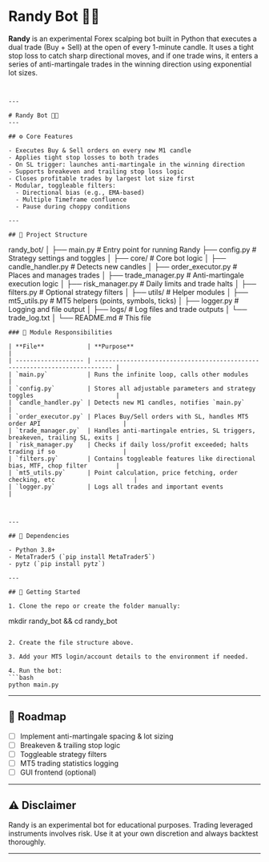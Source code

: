 # Randy Bot 🐍💸
**Randy** is an experimental Forex scalping bot built in Python that executes a dual trade (Buy + Sell) at the open of every 1-minute candle. It uses a tight stop loss to catch sharp directional moves, and if one trade wins, it enters a series of anti-martingale trades in the winning direction using exponential lot sizes.

```


---

# Randy Bot 🐍💸
---

## ⚙️ Core Features

- Executes Buy & Sell orders on every new M1 candle
- Applies tight stop losses to both trades
- On SL trigger: launches anti-martingale in the winning direction
- Supports breakeven and trailing stop loss logic
- Closes profitable trades by largest lot size first
- Modular, toggleable filters:
  - Directional bias (e.g., EMA-based)
  - Multiple Timeframe confluence
  - Pause during choppy conditions

---

## 📁 Project Structure

```

randy\_bot/
│
├── main.py               # Entry point for running Randy
├── config.py             # Strategy settings and toggles
│
├── core/                 # Core bot logic
│   ├── candle\_handler.py       # Detects new candles
│   ├── order\_executor.py       # Places and manages trades
│   ├── trade\_manager.py        # Anti-martingale execution logic
│   ├── risk\_manager.py         # Daily limits and trade halts
│   ├── filters.py              # Optional strategy filters
│
├── utils/                # Helper modules
│   ├── mt5\_utils.py             # MT5 helpers (points, symbols, ticks)
│   ├── logger.py                # Logging and file output
│
├── logs/                 # Log files and trade outputs
│   └── trade\_log.txt
│
└── README.md             # This file

```
### 📂 Module Responsibilities

| **File**            | **Purpose**                                                                 |
| ------------------- | --------------------------------------------------------------------------- |
| `main.py`           | Runs the infinite loop, calls other modules                                 |
| `config.py`         | Stores all adjustable parameters and strategy toggles                       |
| `candle_handler.py` | Detects new M1 candles, notifies `main.py`                                  |
| `order_executor.py` | Places Buy/Sell orders with SL, handles MT5 order API                       |
| `trade_manager.py`  | Handles anti-martingale entries, SL triggers, breakeven, trailing SL, exits |
| `risk_manager.py`   | Checks if daily loss/profit exceeded; halts trading if so                   |
| `filters.py`        | Contains toggleable features like directional bias, MTF, chop filter        |
| `mt5_utils.py`      | Point calculation, price fetching, order checking, etc                      |
| `logger.py`         | Logs all trades and important events                                        |



---

## 📌 Dependencies

- Python 3.8+
- MetaTrader5 (`pip install MetaTrader5`)
- pytz (`pip install pytz`)

---

## 🚀 Getting Started

1. Clone the repo or create the folder manually:
```

mkdir randy\_bot && cd randy\_bot

````

2. Create the file structure above.

3. Add your MT5 login/account details to the environment if needed.

4. Run the bot:
```bash
python main.py
````

---

## 🧪 Roadmap

* [ ] Implement anti-martingale spacing & lot sizing
* [ ] Breakeven & trailing stop logic
* [ ] Toggleable strategy filters
* [ ] MT5 trading statistics logging
* [ ] GUI frontend (optional)

---

## ⚠️ Disclaimer

Randy is an experimental bot for educational purposes. Trading leveraged instruments involves risk. Use it at your own discretion and always backtest thoroughly.

---

```
